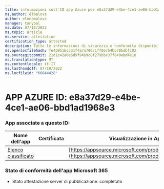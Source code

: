 ```yaml
---
title: informazioni sull'ID app Azure per e8a37d29-e4be-4ce1-ae06-bbd1ad1968e3
ms.author: elmalova
author: elenamalova
manager: tonybal
ms.date: 07/18/2022
ms.topic: article
ms.service: attestation
certification_type: attested
description: Tutte le informazioni di sicurezza e conformità disponibili per e8a37d29-e4be-4ce1-ae06-bbd1ad1968e3.
ms.openlocfilehash: fe4d951bc531f4a7a70671ff067b4bb70bdbfc02
ms.sourcegitcommit: 21d1c42a8e6d9f94b9c8f279bbe37f649ebd4e10
ms.translationtype: MT
ms.contentlocale: it-IT
ms.lasthandoff: 07/19/2022
ms.locfileid: "66844428"
---
```

# <a name="azure-app-id-e8a37d29-e4be-4ce1-ae06-bbd1ad1968e3"></a>APP AZURE ID: e8a37d29-e4be-4ce1-ae06-bbd1ad1968e3


### <a name="apps-associated-with-this-id"></a>App associate a questo ID:
| **Nome dell'app** | **Certificata** | **Visualizzazione in AppSource** |
|--------------|---------------|-----------------------|
| [Elenco classificato](../forward/WA200004155.md) |  | [https://appsource.microsoft.com/product/office/WA200004155](https://appsource.microsoft.com/product/office/WA200004155) |

### <a name="microsoft-365-app-compliance-status"></a>Stato di conformità dell'app Microsoft 365
- Stato attestazione server di pubblicazione: completato
